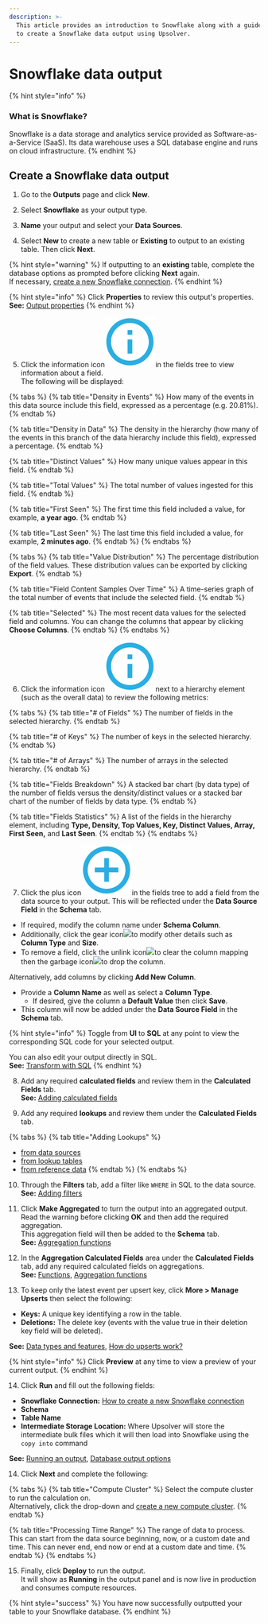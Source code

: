 ```yaml
---
description: >-
  This article provides an introduction to Snowflake along with a guide on how
  to create a Snowflake data output using Upsolver.
---
```


# Snowflake data output

{% hint style="info" %}
### What is Snowflake?

Snowflake is a data storage and analytics service provided as Software-as-a-Service \(SaaS\). Its data warehouse uses a SQL database engine and runs on cloud infrastructure.
{% endhint %}

## Create a Snowflake data output

1. Go to the **Outputs** page and click **New**.

2. Select **Snowflake** as your output type.

3. **Name** your output and select your **Data Sources**.

4. Select **New** to create a new table or **Existing** to output to an existing table. Then click **Next**.

{% hint style="warning" %}
If outputting to an **existing** table, complete the database options as prompted before clicking **Next** again.  
If necessary, [create a new Snowflake connection](../../../../administration/connections/snowflake-connection.md).
{% endhint %}

{% hint style="info" %}
Click **Properties** to review this output's properties.  
**See:** [Output properties](../../../data-transformation-ui/creating-an-output/modifying-the-output-properties/)
{% endhint %}

5. Click the information icon![](../../../../.gitbook/assets/image%20%283%29.png)in the fields tree to view information about a field.   
The following will be displayed:

{% tabs %}
{% tab title="Density in Events" %}
How many of the events in this data source include this field, expressed as a percentage \(e.g. 20.81%\).
{% endtab %}

{% tab title="Density in Data" %}
The density in the hierarchy \(how many of the events in this branch of the data hierarchy include this field\), expressed a percentage.
{% endtab %}

{% tab title="Distinct Values" %}
How many unique values appear in this field.
{% endtab %}

{% tab title="Total Values" %}
The total number of values ingested for this field.
{% endtab %}

{% tab title="First Seen" %}
The first time this field included a value, for example, **a year ago**.
{% endtab %}

{% tab title="Last Seen" %}
The last time this field included a value, for example, **2 minutes ago**.
{% endtab %}
{% endtabs %}

{% tabs %}
{% tab title="Value Distribution" %}
The percentage distribution of the field values. These distribution values can be exported by clicking **Export**.
{% endtab %}

{% tab title="Field Content Samples Over Time" %}
A time-series graph of the total number of events that include the selected field.
{% endtab %}

{% tab title="Selected" %}
The most recent data values for the selected field and columns. You can change the columns that appear by clicking **Choose Columns**.
{% endtab %}
{% endtabs %}

6. Click the information icon![](../../../../.gitbook/assets/image%20%283%29.png)next to a hierarchy element \(such as the overall data\) to review the following metrics:

{% tabs %}
{% tab title="\# of Fields" %}
The number of fields in the selected hierarchy.
{% endtab %}

{% tab title="\# of Keys" %}
The number of keys in the selected hierarchy.
{% endtab %}

{% tab title="\# of Arrays" %}
The number of arrays in the selected hierarchy.
{% endtab %}

{% tab title="Fields Breakdown" %}
A stacked bar chart \(by data type\) of the number of fields versus the density/distinct values or a stacked bar chart of the number of fields by data type.
{% endtab %}

{% tab title="Fields Statistics" %}
A list of the fields in the hierarchy element, including **Type, Density, Top Values, Key, Distinct Values, Array, First Seen,** and **Last Seen**.
{% endtab %}
{% endtabs %}

7. Click the plus icon![](../../../../.gitbook/assets/screen-shot-2020-08-13-at-5.06.39-pm.png)in the fields tree to add a field from the data source to your output. This will be reflected under the **Data Source Field** in the **Schema** tab. 

* If required, modify the column name under **Schema Column**.
* Additionally, click the gear icon![](https://gblobscdn.gitbook.com/assets%2F-MAbbZ6XL3iXMHb3pjqP%2F-MEKfij3FS87rhZw-mF4%2F-MEKgKYGs3pZdqcjDFlE%2Fimage.png?alt=media&token=7c14e26d-c24d-4e17-a534-63702ccb86ee)to modify other details such as **Column Type** and **Size**.
* To remove a field, click the unlink icon![](https://gblobscdn.gitbook.com/assets%2F-MAbbZ6XL3iXMHb3pjqP%2F-MEKknVAn4ijxb2OOdz2%2F-MEKlGcy4WH6e7JB9144%2Fimage.png?alt=media&token=97af1f0a-6080-42ef-bf53-0e7fa5a3ddaa)to clear the column mapping then the garbage icon![](https://gblobscdn.gitbook.com/assets%2F-MAbbZ6XL3iXMHb3pjqP%2F-MEKknVAn4ijxb2OOdz2%2F-MEKlQwKUAWXd8D7iCQ9%2Fimage.png?alt=media&token=d53f44e1-a2b0-4e63-9197-c9bfd4c8d30f)to drop the column.

Alternatively, add columns by clicking **Add New Column**. 

* Provide a **Column Name** as well as select a **Column Type**. 
  * If desired, give the column a **Default Value** then click **Save**.
* This column will now be added under the **Data Source Field** in the **Schema** tab.

{% hint style="info" %}
Toggle from **UI** to **SQL** at any point to view the corresponding SQL code for your selected output.

You can also edit your output directly in SQL.  
**See:** [Transform with SQL](../../../data-transformation-ui/creating-an-output/modifying-the-output-in-sql/)
{% endhint %}

8. Add any required **calculated fields** and review them in the **Calculated Fields** tab.  
 **See:** [Adding calculated fields](../../../data-transformation-ui/creating-an-output/adding-calculated-fields.md)

9. Add any required **lookups** and review them under the **Calculated Fields** tab. 

{% tabs %}
{% tab title="Adding Lookups" %}
* [from data sources](../../../data-transformation-ui/creating-an-output/add-lookups/adding-lookups-from-data-sources.md)
* [from lookup tables](../../../data-transformation-ui/creating-an-output/add-lookups/adding-lookups-from-lookup-tables.md)
* [from reference data](../../../data-transformation-ui/creating-an-output/add-lookups/adding-lookups-from-reference-data.md)
{% endtab %}
{% endtabs %}

10. Through the **Filters** tab, add a filter like `WHERE` in SQL to the data source.  
**See:** [Adding filters](../../../data-transformation-ui/creating-an-output/adding-filters.md)

11. Click **Make Aggregated** to turn the output into an aggregated output.   
Read the warning before clicking **OK** and then add the required aggregation.   
This aggregation field will then be added to the **Schema** tab.   
**See:** [Aggregation functions](../../../../getting-started/glossary/language-guide/functions/aggregation-functions.md)

12. In the **Aggregation Calculated Fields** area under the **Calculated Fields** tab, add any required calculated fields on aggregations.   
**See:** [Functions](../../../../getting-started/glossary/language-guide/functions/), [Aggregation functions](../../../../getting-started/glossary/language-guide/functions/aggregation-functions.md)

13. To keep only the latest event per upsert key, click **More &gt; Manage Upserts** then select the following:

* **Keys:** A unique key identifying a row in the table.
* **Deletions:** The delete key \(events with the value true in their deletion key field will be deleted\).

**See:** [Data types and features](../../../../getting-started/glossary/data-types-and-features.md), [How do upserts work?](../../../../getting-started/tutorials-and-faq/faq.md#how-do-upserts-work)

{% hint style="info" %}
Click **Preview** at any time to view a preview of your current output.
{% endhint %}

14. Click **Run** and fill out the following fields:

* **Snowflake Connection:** [How to create a new Snowflake connection](../../../../administration/connections/#snowflake)
* **Schema**
* **Table Name**
* **Intermediate Storage Location:** Where Upsolver will store the intermediate bulk files which it will then load into Snowflake using the `copy into` command

**See:** [Running an output](../../../data-transformation-ui/running-an-output.md), [Database output options](../../../../getting-started/glossary/database-output-options.md)

14. Click **Next** and complete the following:

{% tabs %}
{% tab title="Compute Cluster" %}
Select the compute cluster to run the calculation on.  
Alternatively, click the drop-down and [create a new compute cluster](../../../../administration/managing-clusters/#adding-a-compute-cluster).
{% endtab %}

{% tab title="Processing Time Range" %}
The range of data to process.   
This can start from the data source beginning, now, or a custom date and time. This can never end, end now or end at a custom date and time.
{% endtab %}
{% endtabs %}

15. Finally, click **Deploy** to run the output.   
 It will show as **Running** in the output panel and is now live in production and consumes compute resources.

{% hint style="success" %}
You have now successfully outputted your table to your Snowflake database.
{% endhint %}

